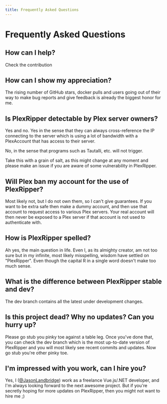 ```yaml
---
title: Frequently Asked Questions
---
```


# Frequently Asked Questions

## How can I help?

Check the contribution

## How can I show my appreciation?

The rising number of GitHub stars, docker pulls and users going out of their way to make bug reports and give feedback
is already the biggest honor for me.

## Is PlexRipper detectable by Plex server owners?

Yes and no. Yes in the sense that they can always cross-reference the IP connecting to the server which is using a lot
of bandwidth with a PlexAccount that has access to their server.

No, in the sense that programs such as Tautalli, etc. will not trigger.

Take this with a grain of salt, as this might change at any moment and please make an issue if you are aware of some
vulnerability in PlexRipper.

## Will Plex ban my account for the use of PlexRipper?

Most likely not, but I do not own them, so I can't give guarantees. If you want to be extra safe then make a dummy
account, and then use that account to request access to various Plex servers. Your real account will then never be
exposed to a Plex server if that account is not used to authenticate with.

## How is PlexRipper spelled?

Ah yes, the main question in life. Even I, as its almighty creator, am not too sure but in my infinite, most likely
misspelling, wisdom have settled on "PlexRipper". Even though the capital R in a single word doesn't make too much
sense.

## What is the difference between PlexRipper stable and dev?

The dev branch contains all the latest under development changes.

## Is this project dead? Why no updates? Can you hurry up?

Please go stub you pinky toe against a table leg. Once you've done that, you can check the dev branch which is the most
up-to-date version of PlexRipper and you will most likely see recent commits and updates. Now go stub you're other
pinky toe.

## I'm impressed with you work, can I hire you?

Yes, I ([@JasonLandbridge](https://github.com/JasonLandbridge)) work as a freelance Vue.js/.NET
developer, and I'm
always looking forward to the next awesome
project. But if you're secretly hoping for more updates on PlexRipper, then you might not want to hire me ;)